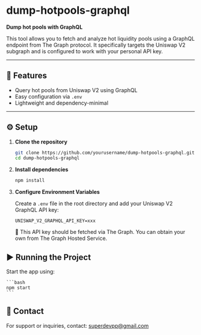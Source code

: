 # dump-hotpools-graphql

**Dump hot pools with GraphQL**

This tool allows you to fetch and analyze hot liquidity pools using a GraphQL endpoint from The Graph protocol. It specifically targets the Uniswap V2 subgraph and is configured to work with your personal API key.

---

## 🚀 Features

- Query hot pools from Uniswap V2 using GraphQL
- Easy configuration via `.env`
- Lightweight and dependency-minimal

---

## ⚙️ Setup

1. **Clone the repository**

   ```bash
   git clone https://github.com/yourusername/dump-hotpools-graphql.git
   cd dump-hotpools-graphql
   ```

2. **Install dependencies**

    ```bash
    npm install
    ```

3. **Configure Environment Variables**

    Create a `.env` file in the root directory and add your Uniswap V2 GraphQL API key:

    ```env
    UNISWAP_V2_GRAPHQL_API_KEY=xxx
    ```

    🔐 This API key should be fetched via The Graph. You can obtain your own from The Graph Hosted Service.


## ▶️ Running the Project
Start the app using:

    ```bash
    npm start
    ```

## 📧 Contact
For support or inquiries, contact: superdevpp@gmail.com

